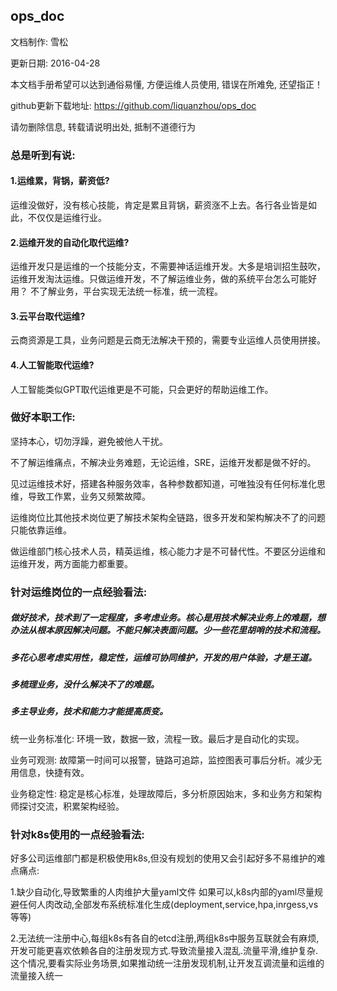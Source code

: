 ## ops_doc

  文档制作: 雪松
  
  更新日期: 2016-04-28
  
  本文档手册希望可以达到通俗易懂, 方便运维人员使用, 错误在所难免, 还望指正！

  github更新下载地址:  https://github.com/liquanzhou/ops_doc
  
  请勿删除信息, 转载请说明出处, 抵制不道德行为
  
  
  
  
  
  
### 总是听到有说: 
  
#### 1.运维累，背锅，薪资低?

运维没做好，没有核心技能，肯定是累且背锅，薪资涨不上去。各行各业皆是如此，不仅仅是运维行业。

#### 2.运维开发的自动化取代运维?

运维开发只是运维的一个技能分支，不需要神话运维开发。大多是培训招生鼓吹，运维开发淘汰运维。只做运维开发，不了解运维业务，做的系统平台怎么可能好用？
不了解业务，平台实现无法统一标准，统一流程。

#### 3.云平台取代运维?

云商资源是工具，业务问题是云商无法解决干预的，需要专业运维人员使用拼接。

#### 4.人工智能取代运维?

人工智能类似GPT取代运维更是不可能，只会更好的帮助运维工作。
  


### 做好本职工作:

坚持本心，切勿浮躁，避免被他人干扰。

不了解运维痛点，不解决业务难题，无论运维，SRE，运维开发都是做不好的。

见过运维技术好，搭建各种服务效率，各种参数都知道，可唯独没有任何标准化思维，导致工作累，业务又频繁故障。

运维岗位比其他技术岗位更了解技术架构全链路，很多开发和架构解决不了的问题只能依靠运维。

做运维部门核心技术人员，精英运维，核心能力才是不可替代性。不要区分运维和运维开发，两方面能力都重要。
 
 


### 针对运维岗位的一点经验看法:
  
##### 做好技术，技术到了一定程度，多考虑业务。核心是用技术解决业务上的难题，想办法从根本原因解决问题。不能只解决表面问题。少一些花里胡哨的技术和流程。
##### 多花心思考虑实用性，稳定性，运维可协同维护，开发的用户体验，才是王道。
##### 多梳理业务，没什么解决不了的难题。
##### 多主导业务，技术和能力才能提高质变。



统一业务标准化: 环境一致，数据一致，流程一致。最后才是自动化的实现。
  
业务可观测: 故障第一时间可以报警，链路可追踪，监控图表可事后分析。减少无用信息，快捷有效。
  
业务稳定性: 稳定是核心标准，处理故障后，多分析原因始末，多和业务方和架构师探讨交流，积累架构经验。
  
  
  
### 针对k8s使用的一点经验看法:

好多公司运维部门都是积极使用k8s,但没有规划的使用又会引起好多不易维护的难点痛点:

1.缺少自动化,导致繁重的人肉维护大量yaml文件
如果可以,k8s内部的yaml尽量规避任何人肉改动,全部发布系统标准化生成(deployment,service,hpa,inrgess,vs等等)

2.无法统一注册中心,每组k8s有各自的etcd注册,两组k8s中服务互联就会有麻烦,开发可能更喜欢依赖各自的注册发现方式.导致流量接入混乱.流量平滑,维护复杂.
这个情况,要看实际业务场景,如果推动统一注册发现机制,让开发互调流量和运维的流量接入统一







